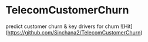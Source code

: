 # TelecomCustomerChurn
predict customer churn &amp; key drivers for churn
![Hit] (https://github.com/Sinchana2/TelecomCustomerChurn)

